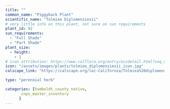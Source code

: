 ```yaml
---
title: ""
common_name: "Piggyback Plant"
scientific_name: "Tolmiea Diplomenziesii"
# very little info on this plant, not sure on sun requirements
plant_id: 92
sun_requirements:
  - "Full Shade"
  - "Part Shade"
plant_size:
  - height: 
    - 1
# icon attribution: https://www.calflora.org/entry/occdetail.html?seq_num=mu18178 
icon: "/assets/images/plants/tolmiea_diplomenziesii_icon.jpg"
calscape_link: "https://calscape.org/loc-California/Tolmiea%20diplomenziesii(%20)"

type: "perennial herb"

categories: [humboldt_county_native,
       cnps_master_inventory
      ]
---
```



